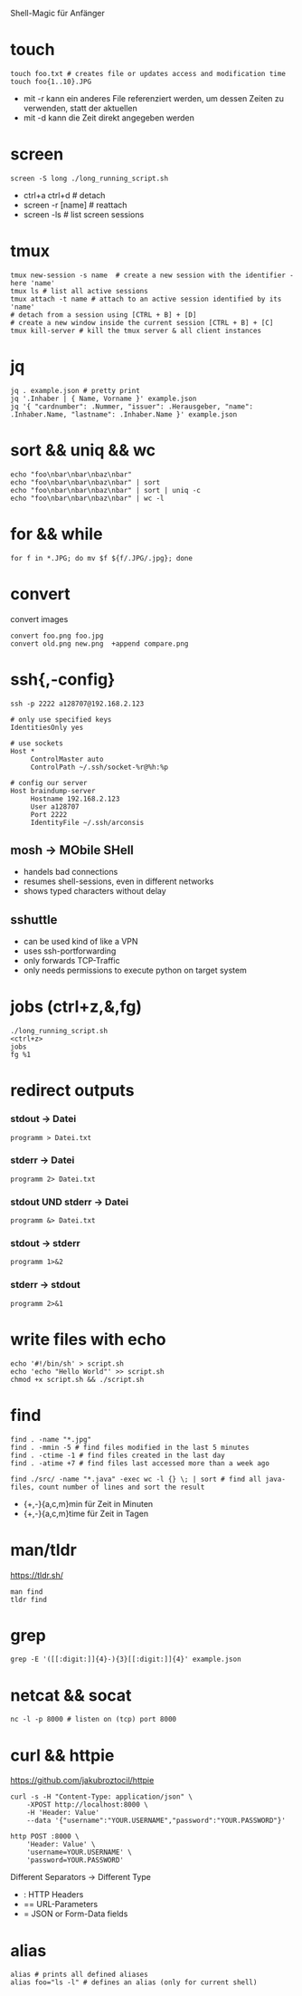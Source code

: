 Shell-Magic für Anfänger

# touch
```shell
touch foo.txt # creates file or updates access and modification time
touch foo{1..10}.JPG
```
- mit -r kann ein anderes File referenziert werden, um dessen Zeiten zu verwenden, statt der aktuellen
- mit -d kann die Zeit direkt angegeben werden

# screen
```shell
screen -S long ./long_running_script.sh
```
- ctrl+a ctrl+d # detach
- screen -r [name] # reattach
- screen -ls # list screen sessions

# tmux
```shell
tmux new-session -s name  # create a new session with the identifier - here 'name'
tmux ls # list all active sessions
tmux attach -t name # attach to an active session identified by its 'name'
# detach from a session using [CTRL + B] + [D]
# create a new window inside the current session [CTRL + B] + [C]
tmux kill-server # kill the tmux server & all client instances
```

# jq
```shell
jq . example.json # pretty print
jq '.Inhaber | { Name, Vorname }' example.json
jq '{ "cardnumber": .Nummer, "issuer": .Herausgeber, "name": .Inhaber.Name, "lastname": .Inhaber.Name }' example.json
```

# sort && uniq && wc
```shell
echo "foo\nbar\nbar\nbaz\nbar"
echo "foo\nbar\nbar\nbaz\nbar" | sort
echo "foo\nbar\nbar\nbaz\nbar" | sort | uniq -c
echo "foo\nbar\nbar\nbaz\nbar" | wc -l
```

# for && while
```shell
for f in *.JPG; do mv $f ${f/.JPG/.jpg}; done
```

# convert
convert images

```shell
convert foo.png foo.jpg
convert old.png new.png  +append compare.png
```

# ssh{,-config}
```shell
ssh -p 2222 a128707@192.168.2.123
```

```shell
# only use specified keys
IdentitiesOnly yes

# use sockets
Host *
     ControlMaster auto
     ControlPath ~/.ssh/socket-%r@%h:%p

# config our server
Host braindump-server
     Hostname 192.168.2.123
     User a128707
     Port 2222
     IdentityFile ~/.ssh/arconsis
```

## mosh -> MObile SHell
- handels bad connections
- resumes shell-sessions, even in different networks
- shows typed characters without delay

## sshuttle
- can be used kind of like a VPN
- uses ssh-portforwarding
- only forwards TCP-Traffic
- only needs permissions to execute python on target system


# jobs (ctrl+z,&,fg)
```shell
./long_running_script.sh
<ctrl+z>
jobs
fg %1
```

# redirect outputs
### stdout -> Datei
```shell
programm > Datei.txt
```
### stderr -> Datei
```shell
programm 2> Datei.txt
```
### stdout UND stderr -> Datei
```shell
programm &> Datei.txt
```
### stdout -> stderr
```shell
programm 1>&2
```
### stderr -> stdout
```shell
programm 2>&1
```

# write files with echo
```shell
echo '#!/bin/sh' > script.sh
echo 'echo "Hello World"' >> script.sh
chmod +x script.sh && ./script.sh
```

# find
```shell
find . -name "*.jpg"
find . -mmin -5 # find files modified in the last 5 minutes
find . -ctime -1 # find files created in the last day
find . -atime +7 # find files last accessed more than a week ago

find ./src/ -name "*.java" -exec wc -l {} \; | sort # find all java-files, count number of lines and sort the result
```
- {+,-}{a,c,m}min für Zeit in Minuten
- {+,-}{a,c,m}time für Zeit in Tagen

# man/tldr
https://tldr.sh/

```shell
man find
tldr find
```

# grep
```shell
grep -E '([[:digit:]]{4}-){3}[[:digit:]]{4}' example.json
```

# netcat && socat
```shell
nc -l -p 8000 # listen on (tcp) port 8000
```

# curl && httpie
https://github.com/jakubroztocil/httpie

```shell
curl -s -H "Content-Type: application/json" \
	-XPOST http://localhost:8000 \
	-H 'Header: Value'
	--data '{"username":"YOUR.USERNAME","password":"YOUR.PASSWORD"}'

http POST :8000 \
	'Header: Value' \
	'username=YOUR.USERNAME' \
	'password=YOUR.PASSWORD'
```
Different Separators -> Different Type
- : HTTP Headers
- == URL-Parameters
- = JSON or Form-Data fields

# alias
```shell
alias # prints all defined aliases
alias foo="ls -l" # defines an alias (only for current shell)
```
